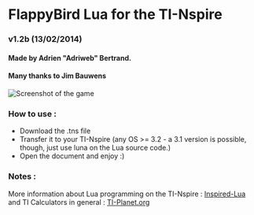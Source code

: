 # FlappyBird Lua for the TI-Nspire
### v1.2b (13/02/2014)
#### Made by Adrien "Adriweb" Bertrand.
#### Many thanks to Jim Bauwens

![Screenshot of the game](http://i.imgur.com/YWeRcfh.png)

### How to use :
- Download the .tns file
- Transfer it to your TI-Nspire (any OS >= 3.2 - a 3.1 version is possible, though, just use luna on the Lua source code.)
- Open the document and enjoy :)

### Notes :
More information about Lua programming on the TI-Nspire : [Inspired-Lua](http://www.inspired-lua.org) and TI Calculators in general : [TI-Planet.org](http://tiplanet.org)
